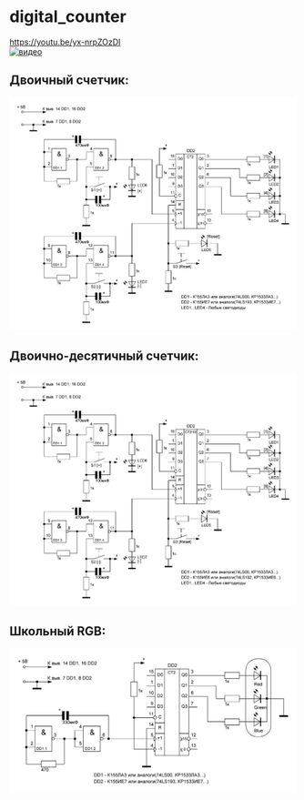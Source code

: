 # digital_counter
https://youtu.be/yx-nrpZOzDI  
[![видео](https://img.youtube.com/vi/yx-nrpZOzDI/0.jpg)](https://www.youtube.com/watch?v=yx-nrpZOzDI)

## Двоичный счетчик:
![Двоичный счетчик](bin_counter.png)

## Двоично-десятичный счетчик:
![Двоично-десятичный](bcd_counter.png)

## Школьный RGB:
![Школьный RGB](school_rgb.png)

